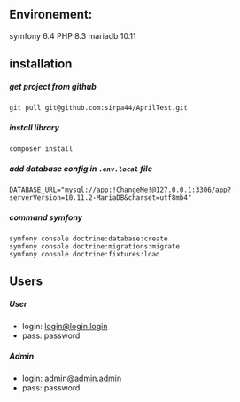 ## Environement:

symfony 6.4
PHP 8.3
mariadb 10.11

## installation

##### get project from github
`git pull git@github.com:sirpa44/AprilTest.git`

##### install library
`composer install`

##### add database config in `.env.local` file
`DATABASE_URL="mysql://app:!ChangeMe!@127.0.0.1:3306/app?serverVersion=10.11.2-MariaDB&charset=utf8mb4"`

##### command symfony
`symfony console doctrine:database:create`  
`symfony console doctrine:migrations:migrate`  
`symfony console doctrine:fixtures:load`

## Users

##### User
- login: login@login.login
- pass: password
##### Admin
- login: admin@admin.admin
- pass: password